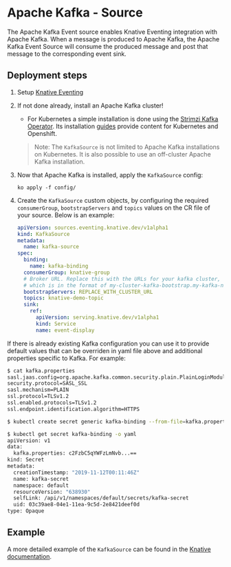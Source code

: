 # Apache Kafka - Source

The Apache Kafka Event source enables Knative Eventing integration with Apache
Kafka. When a message is produced to Apache Kafka, the Apache Kafka Event Source
will consume the produced message and post that message to the corresponding
event sink.

## Deployment steps

1. Setup [Knative Eventing](../../DEVELOPMENT.md)
1. If not done already, install an Apache Kafka cluster!

   - For Kubernetes a simple installation is done using the
     [Strimzi Kafka Operator](http://strimzi.io). Its installation
     [guides](http://strimzi.io/quickstarts/) provide content for Kubernetes and
     Openshift.

   > Note: The `KafkaSource` is not limited to Apache Kafka installations on
   > Kubernetes. It is also possible to use an off-cluster Apache Kafka
   > installation.

1. Now that Apache Kafka is installed, apply the `KafkaSource` config:

   ```
   ko apply -f config/
   ```

1. Create the `KafkaSource` custom objects, by configuring the required
   `consumerGroup`, `bootstrapServers` and `topics` values on the CR file of
   your source. Below is an example:

   ```yaml
   apiVersion: sources.eventing.knative.dev/v1alpha1
   kind: KafkaSource
   metadata:
     name: kafka-source
   spec:
     binding: 
       name: kafka-binding
     consumerGroup: knative-group
     # Broker URL. Replace this with the URLs for your kafka cluster,
     # which is in the format of my-cluster-kafka-bootstrap.my-kafka-namespace:9092.
     bootstrapServers: REPLACE_WITH_CLUSTER_URL
     topics: knative-demo-topic
     sink:
       ref:
         apiVersion: serving.knative.dev/v1alpha1
         kind: Service
         name: event-display
   ```

If there is already existing Kafka configuration you can use it to provide default values that can be overriden in yaml file above and additional properties specific to Kafka. For example:

```bash
$ cat kafka.properties
sasl.jaas.config=org.apache.kafka.common.security.plain.PlainLoginModule required username="T7f3xuwnKG0Q5V71" password="Xwup9VRp9diu4CD04vHLBIe9cLlAy3QP";
security.protocol=SASL_SSL
sasl.mechanism=PLAIN
ssl.protocol=TLSv1.2
ssl.enabled.protocols=TLSv1.2
ssl.endpoint.identification.algorithm=HTTPS
```

```bash
$ kubectl create secret generic kafka-binding --from-file=kafka.properties
```

```bash
$ kubectl get secret kafka-binding -o yaml
apiVersion: v1
data:
  kafka.properties: c2FzbC5qYWFzLmNvb...==
kind: Secret
metadata:
  creationTimestamp: "2019-11-12T00:11:46Z"
  name: kafka-secret
  namespace: default
  resourceVersion: "638930"
  selfLink: /api/v1/namespaces/default/secrets/kafka-secret
  uid: 03c39ae8-04e1-11ea-9c5d-2e8421deef0d
type: Opaque
```

## Example

A more detailed example of the `KafkaSource` can be found in the
[Knative documentation](https://knative.dev/docs/eventing/samples/).
